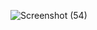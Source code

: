 ![Screenshot (54)](https://github.com/sriramrangu/QR-Code-Generator/assets/116307791/264f9719-39e4-4c53-8bac-886f6b3bd4cb)
